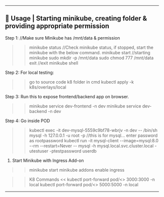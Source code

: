 ------------------------------------------------------------------------------------------------
🚀 Usage | Starting minikube, creating folder & providing appropriate permission
------------------------------------------------------------------------------------------------

Step 1:
//Make sure Minikube has /mnt/data & permission 
>> minikube status //Check minikube status, if stopped, start the minikube with the below command. 
>> minikube start //starting minikube
>> sudo mkdir -p /mnt/data
>> sudo chmod 777 /mnt/data
>> exit //exit minikube shell


Step 2: 
For local testing:
>> go to source code k8 folder in cmd
>> kubectl apply -k k8s/overlays/local

Step 3:
Run this to expose frontend/backend app on browser. 
>> minikube service dev-frontend -n dev
>> minikube service dev-backend -n dev

Step 4:
Go inside POD
>> kubectl exec -it dev-mysql-5559c9bf78-wbrjv -n dev -- /bin/sh
>> mysql -h 127.0.0.1 -u root -p //this is for mysql... enter password as rootpassword
>> kubectl run -it mysql-client --image=mysql:8.0 --rm --restart=Never -- mysql -h mysql.local.svc.cluster.local -utestuser -ptestpassword userdb

1. Start Minikube with Ingress Add-on
>> minikube start
>> minikube addons enable ingress

>> K8 Commands <<
kubectl port-forward pod/<<frontend-7b69c8665c-4m55l>> 3000:3000 -n local
kubectl port-forward pod/<<backend-75f44958c9-h44g5>> 5000:5000 -n local
------------------------------------------------------------------------------------------------